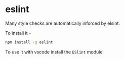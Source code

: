 
# eslint
Many style checks are automatically inforced by elsint. 

To install it - 

```sh
npm install -g eslint
```

To use it with vscode
install the `ESlint` module
